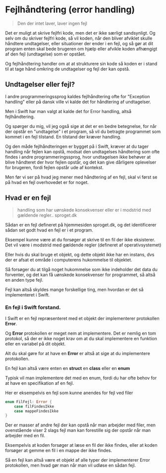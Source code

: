 # Fejlhåndtering (error handling)

> Den der intet laver, laver ingen fejl

Det er muligt at skrive fejlfri kode, men det er ikke særligt sandsynligt. Og selv om du skriver fejlfri kode, så vil koden, når den bliver afviklet skulle håndtere undtagelser, eller situationer der ender i en fejl, og så gør at dit program enten skal bede brugeren om hjælp eller afvikle koden afhængigt af den fejl (undtagelse) som er opstået.

Og fejlhåndtering handler om at at strukturere sin kode så koden er i stand til at tage hånd omkring de undtagelser og fejl der kan opstå.

## Undtagelser eller fejl?

I andre programmeringssprog kaldes fejlhåndtering ofte for "Exception handling" eller på dansk ville vi kalde det for håndtering af undtagelser.

Men i Swift har man valgt at kalde det for Error handling, altså fejlhåndtering. 

Og spørger du mig, vil jeg også sige at det er en bedre betegnelse, for når der opstår en "undtagelse" i et program, så vil du betragte programmet som kommet i en fejl tilstand. En tilstand der kræver handling. 

Og den måde fejlhåndteringen er bygget på i Swift, kræver at du tager handling når fejlen kan opstå, modsat den undtagelses håndtering som ofte findes i andre programmeringssprog, hvor undtagelsen ikke behøver at blive håndteret der hvor fejlen opstår, og det kan give dårligere oplevelser for brugeren, fordi fejlen opstår ude af kontekst.

Men før vi ser på hvad jeg mener med håndtering af en fejl, skal vi først se på hvad en fejl overhovedet er for noget.

## Hvad er en fejl

> handling som har uønskede konsekvenser eller er i modstrid med gældende regler.. sproget.dk

Sådan er en fejl defineret på hjemmesiden sproget.dk, og det identificerer sådan set godt hvad en fejl er i et program.

Eksempel kunne være at du forsøger at skrive til en fil der ikke eksisterer. Det vil være i modstrid med gældende regler (defineret af operativsystemet)

Eller hvis du skal bruge et objekt, og dette objekt ikke har en instans, dvs der er afsat et område i computerens hukommelse til objektet.

Så forsøger du at tilgå noget hukommelse som ikke indeholder det data du forventer, og det kan få uønskede konsekvenser for programmet, så altså en anden type fejl.

Fejl kan altså skyldes mange forskellige ting, men hvordan er det så implementeret i Swift.

### En fejl i Swift forstand.

I Swift er en fejl repræsenteret med et objekt der implementerer protokollen **Error**.

Og **Error** protokollen er meget nem at implementere. Det er nemlig en tom protokol, så der er ikke noget krav om at du skal implementere en funktion eller en variabel på dit objekt. 

Alt du skal gøre for at have en **Error** er altså at sige at du implementere protokollen. 

En fejl kan altså være enten en **struct** en **class** eller en **enum**

Typisk vil man implementere det med en enum, fordi du har ofte behov for at have en specifikation af en fejl. 

Her er eksempelvis en fejl som kunne anendes for fejl ved filer

```swift
enum FilFejl: Error {
    case filFindesIkke
    case mappeFindesIkke
}
```

Der er masser af andre fejl der kan opstå når man arbejder med filer, men ovenstående viser 2 slags fejl man kan forestille sig der opstår når man arbejder med en fil.

Eksempelvis at koden forsøger at læse en fil der ikke findes, eller at koden forsøger at gemme en fil i en mappe der ikke findes. 

Så en fejl kan altså være et objekt af alle typer der implementerer Error protokollen, men hvad gør man når man vil udløse en sådan fejl.


